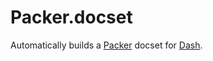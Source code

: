 # Packer.docset

Automatically builds a [Packer](https://packer.io/) docset for
[Dash](http://kapeli.com/dash).
